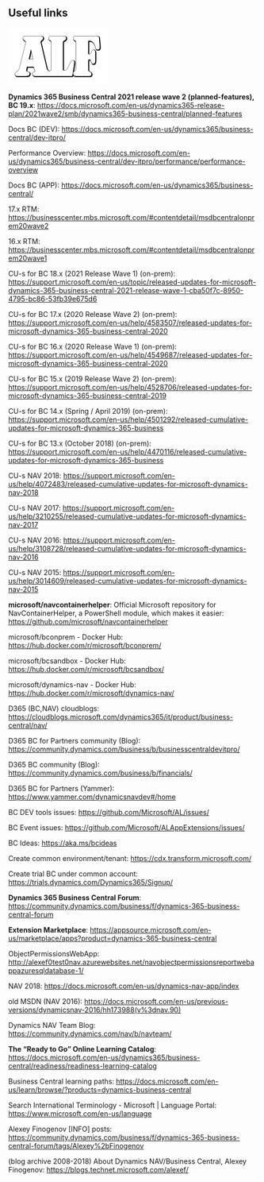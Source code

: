 ## Useful links
![](media/ALFlogo.png)

**Dynamics 365 Business Central 2021 release wave 2 (planned-features), BC 19.x**:
<https://docs.microsoft.com/en-us/dynamics365-release-plan/2021wave2/smb/dynamics365-business-central/planned-features>

Docs BC (DEV):
<https://docs.microsoft.com/en-us/dynamics365/business-central/dev-itpro/>

Performance Overview:
<https://docs.microsoft.com/en-us/dynamics365/business-central/dev-itpro/performance/performance-overview>

Docs BC (APP):
<https://docs.microsoft.com/en-us/dynamics365/business-central/>

17.x RTM: <https://businesscenter.mbs.microsoft.com/#contentdetail/msdbcentralonprem20wave2>

16.x RTM: <https://businesscenter.mbs.microsoft.com/#contentdetail/msdbcentralonprem20wave1>

CU-s for BC 18.x (2021 Release Wave 1) (on-prem): <https://support.microsoft.com/en-us/topic/released-updates-for-microsoft-dynamics-365-business-central-2021-release-wave-1-cba50f7c-8950-4795-bc86-53fb39e675d6>

CU-s for BC 17.x (2020 Release Wave 2) (on-prem): <https://support.microsoft.com/en-us/help/4583507/released-updates-for-microsoft-dynamics-365-business-central-2020>

CU-s for BC 16.x (2020 Release Wave 1) (on-prem): <https://support.microsoft.com/en-us/help/4549687/released-updates-for-microsoft-dynamics-365-business-central-2020>

CU-s for BC 15.x (2019 Release Wave 2) (on-prem): <https://support.microsoft.com/en-us/help/4528706/released-updates-for-microsoft-dynamics-365-business-central-2019>

CU-s for BC 14.x (Spring / April 2019) (on-prem):
<https://support.microsoft.com/en-us/help/4501292/released-cumulative-updates-for-microsoft-dynamics-365-business>

CU-s for BC 13.x (October 2018) (on-prem):
<https://support.microsoft.com/en-us/help/4470116/released-cumulative-updates-for-microsoft-dynamics-365-business>

CU-s NAV 2018: <https://support.microsoft.com/en-us/help/4072483/released-cumulative-updates-for-microsoft-dynamics-nav-2018>

CU-s NAV 2017: <https://support.microsoft.com/en-us/help/3210255/released-cumulative-updates-for-microsoft-dynamics-nav-2017>

CU-s NAV 2016: <https://support.microsoft.com/en-us/help/3108728/released-cumulative-updates-for-microsoft-dynamics-nav-2016>

CU-s NAV 2015: <https://support.microsoft.com/en-us/help/3014609/released-cumulative-updates-for-microsoft-dynamics-nav-2015>

**microsoft/navcontainerhelper**: Official Microsoft repository for NavContainerHelper, a PowerShell module, which makes it easier: <https://github.com/microsoft/navcontainerhelper>

microsoft/bconprem - Docker Hub: <https://hub.docker.com/r/microsoft/bconprem/>

microsoft/bcsandbox - Docker Hub: <https://hub.docker.com/r/microsoft/bcsandbox/>

microsoft/dynamics-nav - Docker Hub: <https://hub.docker.com/r/microsoft/dynamics-nav/>

D365 (BC,NAV) cloudblogs: <https://cloudblogs.microsoft.com/dynamics365/it/product/business-central/nav/>

D365 BC for Partners community (Blog):
<https://community.dynamics.com/business/b/businesscentraldevitpro/>

D365 BC community (Blog):
<https://community.dynamics.com/business/b/financials/>

D365 BC for Partners (Yammer):
<https://www.yammer.com/dynamicsnavdev#/home>

BC DEV tools issues: <https://github.com/Microsoft/AL/issues/>

BC Event issues: <https://github.com/Microsoft/ALAppExtensions/issues/>

BC Ideas: <https://aka.ms/bcideas>

Create common environment/tenant:
<https://cdx.transform.microsoft.com/>

Create trial BC under common account:
<https://trials.dynamics.com/Dynamics365/Signup/>

**Dynamics 365 Business Central Forum**:
<https://community.dynamics.com/business/f/dynamics-365-business-central-forum>

**Extension Marketplace**:
<https://appsource.microsoft.com/en-us/marketplace/apps?product=dynamics-365-business-central>

ObjectPermissionsWebApp:
<http://alexef0test0nav.azurewebsites.net/navobjectpermissionsreportwebappazuresqldatabase-1/>

NAV 2018: <https://docs.microsoft.com/en-us/dynamics-nav-app/index>

old MSDN (NAV 2016): <https://docs.microsoft.com/en-us/previous-versions/dynamicsnav-2016/hh173988(v%3dnav.90)>

Dynamics NAV Team Blog: <https://community.dynamics.com/nav/b/navteam/>

**The “Ready to Go” Online Learning Catalog**: <https://docs.microsoft.com/en-us/dynamics365/business-central/readiness/readiness-learning-catalog>

Business Central learning paths: <https://docs.microsoft.com/en-us/learn/browse/?products=dynamics-business-central>

Search International Terminology - Microsoft | Language Portal: <https://www.microsoft.com/en-us/language>

Alexey Finogenov [INFO] posts: <https://community.dynamics.com/business/f/dynamics-365-business-central-forum/tags/Alexey%2bFinogenov>

(blog archive 2008-2018) About Dynamics NAV/Business Central, Alexey Finogenov: <https://blogs.technet.microsoft.com/alexef/> 

